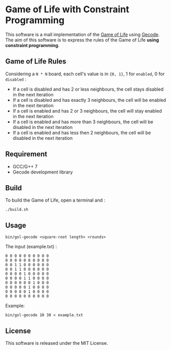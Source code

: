 Game of Life with Constraint Programming
========================================

This software is a mall implementation of the [Game of Life](https://en.wikipedia.org/wiki/Conway%27s_Game_of_Life) using [Gecode](https://www.gecode.org/). The aim of this software is to express the rules of the Game of Life **using constraint programming**.


Game of Life Rules
------------------

Considering a `N * N` board, each cell's value is in `{0, 1}`, 1 for `enabled`, 0 for `disabled` :

  - If a cell is disabled and has 2 or less neighbours, the cell stays disabled in the next iteration
  - If a cell is disabled and has exactly 3 neighbours, the cell will be enabled in the next iteration
  - If a cell is enabled and has 2 or 3 neighbours, the cell will stay enabled in the next iteration
  - If a cell is enabled and has more than 3 neighbours, the cell will be disabled in the next iteration
  - If a cell is enabled and has less then 2 neighbours, the cell will be disabled in the next iteration


Requirement
-----------

* GCC/G++ 7
* Gecode development library


Build
-----

To build the Game of Life, open a terminal and :

```shell
./build.sh
```

Usage
-----

```shell
bin/gol-gecode <square-root length> <rounds>
```


The input (example.txt) :

```
0 0 0 0 0 0 0 0 0 0
0 0 0 0 0 0 0 0 0 0
0 0 1 1 0 0 0 0 0 0
0 0 1 1 0 0 0 0 0 0
0 0 0 0 1 0 0 0 0 0
0 0 0 0 1 1 0 0 0 0
0 0 0 0 0 0 1 0 0 0
0 0 0 0 0 1 0 0 0 0
0 0 0 0 0 1 0 0 0 0
0 0 0 0 0 0 0 0 0 0
```

Example:

```shell
bin/gol-gecode 10 30 < example.txt
```


License
-------

This software is released under the MIT License.
